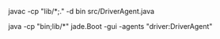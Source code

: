 javac -cp "lib/*;." -d bin src/DriverAgent.java

java -cp "bin;lib/*" jade.Boot -gui -agents "driver:DriverAgent"